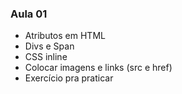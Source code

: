 ### Aula 01 ###

* Atributos em HTML
* Divs e Span
* CSS inline
* Colocar imagens e links (src e href)
* Exercício pra praticar
